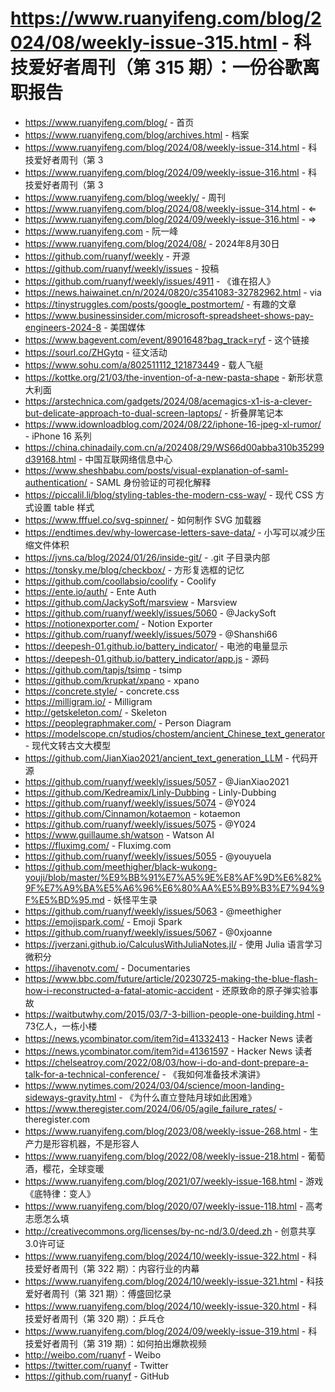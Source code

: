 # https://www.ruanyifeng.com/blog/2024/08/weekly-issue-315.html - 科技爱好者周刊（第 315 期）：一份谷歌离职报告

- https://www.ruanyifeng.com/blog/ - 首页
- https://www.ruanyifeng.com/blog/archives.html - 档案
- https://www.ruanyifeng.com/blog/2024/08/weekly-issue-314.html - 科技爱好者周刊（第 3
- https://www.ruanyifeng.com/blog/2024/09/weekly-issue-316.html - 科技爱好者周刊（第 3
- https://www.ruanyifeng.com/blog/weekly/ - 周刊
- https://www.ruanyifeng.com/blog/2024/08/weekly-issue-314.html - ⇐
- https://www.ruanyifeng.com/blog/2024/09/weekly-issue-316.html - ⇒
- https://www.ruanyifeng.com - 阮一峰
- https://www.ruanyifeng.com/blog/2024/08/ - 2024年8月30日
- https://github.com/ruanyf/weekly - 开源
- https://github.com/ruanyf/weekly/issues - 投稿
- https://github.com/ruanyf/weekly/issues/4911 - 《谁在招人》
- https://news.haiwainet.cn/n/2024/0820/c3541083-32782962.html - via
- https://tinystruggles.com/posts/google_postmortem/ - 有趣的文章
- https://www.businessinsider.com/microsoft-spreadsheet-shows-pay-engineers-2024-8 - 美国媒体
- https://www.bagevent.com/event/8901648?bag_track=ryf - 这个链接
- https://sourl.co/ZHGytq - 征文活动
- https://www.sohu.com/a/802511112_121873449 - 载人飞艇
- https://kottke.org/21/03/the-invention-of-a-new-pasta-shape - 新形状意大利面
- https://arstechnica.com/gadgets/2024/08/acemagics-x1-is-a-clever-but-delicate-approach-to-dual-screen-laptops/ - 折叠屏笔记本
- https://www.idownloadblog.com/2024/08/22/iphone-16-jpeg-xl-rumor/ - iPhone 16 系列
- https://china.chinadaily.com.cn/a/202408/29/WS66d00abba310b35299d39168.html - 中国互联网络信息中心
- https://www.sheshbabu.com/posts/visual-explanation-of-saml-authentication/ - SAML 身份验证的可视化解释
- https://piccalil.li/blog/styling-tables-the-modern-css-way/ - 现代 CSS 方式设置 table 样式
- https://www.fffuel.co/svg-spinner/ - 如何制作 SVG 加载器
- https://endtimes.dev/why-lowercase-letters-save-data/ - 小写可以减少压缩文件体积
- https://jvns.ca/blog/2024/01/26/inside-git/ - .git 子目录内部
- https://tonsky.me/blog/checkbox/ - 方形复选框的记忆
- https://github.com/coollabsio/coolify - Coolify
- https://ente.io/auth/ - Ente Auth
- https://github.com/JackySoft/marsview - Marsview
- https://github.com/ruanyf/weekly/issues/5060 - @JackySoft
- https://notionexporter.com/ - Notion Exporter
- https://github.com/ruanyf/weekly/issues/5079 - @Shanshi66
- https://deepesh-01.github.io/battery_indicator/ - 电池的电量显示
- https://deepesh-01.github.io/battery_indicator/app.js - 源码
- https://github.com/tapjs/tsimp - tsimp
- https://github.com/krupkat/xpano - xpano
- https://concrete.style/ - concrete.css
- https://milligram.io/ - Milligram
- http://getskeleton.com/ - Skeleton
- https://peoplegraphmaker.com/ - Person Diagram
- https://modelscope.cn/studios/chostem/ancient_Chinese_text_generator - 现代文转古文大模型
- https://github.com/JianXiao2021/ancient_text_generation_LLM - 代码开源
- https://github.com/ruanyf/weekly/issues/5057 - @JianXiao2021
- https://github.com/Kedreamix/Linly-Dubbing - Linly-Dubbing
- https://github.com/ruanyf/weekly/issues/5074 - @Y024
- https://github.com/Cinnamon/kotaemon - kotaemon
- https://github.com/ruanyf/weekly/issues/5075 - @Y024
- https://www.guillaume.sh/watson - Watson AI
- https://fluximg.com/ - Fluximg.com
- https://github.com/ruanyf/weekly/issues/5055 - @youyuela
- https://github.com/meethigher/black-wukong-youji/blob/master/%E9%BB%91%E7%A5%9E%E8%AF%9D%E6%82%9F%E7%A9%BA%E5%A6%96%E6%80%AA%E5%B9%B3%E7%94%9F%E5%BD%95.md - 妖怪平生录
- https://github.com/ruanyf/weekly/issues/5063 - @meethigher
- https://emojispark.com/ - Emoji Spark
- https://github.com/ruanyf/weekly/issues/5067 - @0xjoanne
- https://jverzani.github.io/CalculusWithJuliaNotes.jl/ - 使用 Julia 语言学习微积分
- https://ihavenotv.com/ - Documentaries
- https://www.bbc.com/future/article/20230725-making-the-blue-flash-how-i-reconstructed-a-fatal-atomic-accident - 还原致命的原子弹实验事故
- https://waitbutwhy.com/2015/03/7-3-billion-people-one-building.html - 73亿人，一栋小楼
- https://news.ycombinator.com/item?id=41332413 - Hacker News 读者
- https://news.ycombinator.com/item?id=41361597 - Hacker News 读者
- https://chelseatroy.com/2022/08/03/how-i-do-and-dont-prepare-a-talk-for-a-technical-conference/ - 《我如何准备技术演讲》
- https://www.nytimes.com/2024/03/04/science/moon-landing-sideways-gravity.html - 《为什么直立登陆月球如此困难》
- https://www.theregister.com/2024/06/05/agile_failure_rates/ - theregister.com
- https://www.ruanyifeng.com/blog/2023/08/weekly-issue-268.html - 生产力是形容机器，不是形容人
- https://www.ruanyifeng.com/blog/2022/08/weekly-issue-218.html - 葡萄酒，樱花，全球变暖
- https://www.ruanyifeng.com/blog/2021/07/weekly-issue-168.html - 游戏《底特律：变人》
- https://www.ruanyifeng.com/blog/2020/07/weekly-issue-118.html - 高考志愿怎么填
- http://creativecommons.org/licenses/by-nc-nd/3.0/deed.zh - 创意共享3.0许可证
- https://www.ruanyifeng.com/blog/2024/10/weekly-issue-322.html - 科技爱好者周刊（第 322 期）：内容行业的内幕
- https://www.ruanyifeng.com/blog/2024/10/weekly-issue-321.html - 科技爱好者周刊（第 321 期）：傅盛回忆录
- https://www.ruanyifeng.com/blog/2024/10/weekly-issue-320.html - 科技爱好者周刊（第 320 期）：乒乓仓
- https://www.ruanyifeng.com/blog/2024/09/weekly-issue-319.html - 科技爱好者周刊（第 319 期）：如何拍出爆款视频
- http://weibo.com/ruanyf - Weibo
- https://twitter.com/ruanyf - Twitter
- https://github.com/ruanyf - GitHub